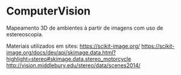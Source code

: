 # ComputerVision
Mapeamento 3D de ambientes à partir de imagens com uso de estereoscopia.

Materiais utilizados em sites:
https://scikit-image.org/
https://scikit-image.org/docs/dev/api/skimage.data.html?highlight=stereo#skimage.data.stereo_motorcycle
http://vision.middlebury.edu/stereo/data/scenes2014/
